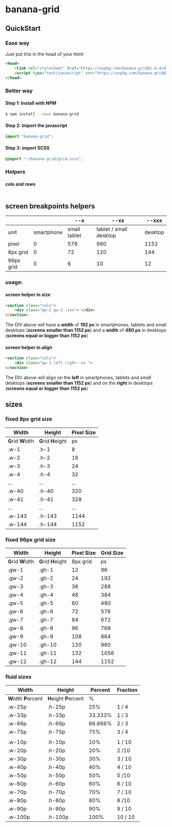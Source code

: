 # banana-grid

## QuickStart
### Ease way
Just put this in the head of your html:
```html
<head>
	<link rel="stylesheet" href="https://unpkg.com/banana-grid@1.0.4/dist/banana-grid.min.css" />
	<script type="text/javascript" src="https://unpkg.com/banana-grid@1.0.4/dist/banana-grid.min.js"></script>
</head>
```

### Better way
#### Step 1:  Install with NPM
```bash
$ npm install --save banana-grid
```
#### Step 2:  Import the javascript
```typescript
import "banana-grid";
```
#### Step 3: import SCSS
```scss
@import "~/banana-grid/grid.scss";
```

### Helpers
#### cols and rows
```html
```


## screen breakpoints helpers
|		|		|	--x	|	--xx	|	--xxx	|
| --- | --- | --- | ---| --- |
|	unit	|	smartphone |	small tablet	|	tablet / small desktop | desktop	|
|	pixel	|	0	|	576	|	960	|	1152	|
|	8px grid	|	0	|	72	|	120	|	144	|
|	96px grid	|	0	|	6	|	10	|	12	|

### usage:
#### screen helper in size
```html
<section class="cols">
    <div class="gw-2 gw-3--xxx"> </div>
</section>
```
The DIV above will have a **width** of **192 px** in smartphones, tablets and small desktops (**screens smaller than 1152 px**) and  a **width** of **480 px** in desktops (**screens equal or bigger than 1152 px**)
#### screen helper in align
```html
<section class="cols">
	<div class="gw-1 left right--xx ">
</section>
```
The DIV above will align on the **left** in smartphones, tablets and small desktops (**screens smaller than 1152 px**) and on the **right** in desktops (**screens equal or bigger than 1152 px**)

## sizes
### fixed 8px grid size
| Width | Height | Pixel Size
|-- | -- | -- | 
| **G**rid **W**idth | **G**rid **H**eight | px |
|	.w-1 |	.h-1	|	8	|
|	.w-2 |	.h-2	|	16	|
|	.w-3 |	.h-3	|	24	|
|	.w-4 |	.h-4	|	32	|
|	... |	...	|	...	|
|	.w-40 |	.h-40	|	320	|
|	.w-41 |	.h-41	|	328	|
|	... |	...	|	...	|
|	.w-143 |	.h-143	|	1144	|
|	.w-144 |	.h-144	|	1152	|

### fixed 96px grid size
| Width | Height | Pixel Size | Grid Size |
|-- | -- | -- | -- |
| **G**rid **W**idth | **G**rid **H**eight | 8px grid  | px |
|	.gw-1 |	.gh-1	|	12	|	96	|
|	.gw-2	|	.gh-2	|	24	|	192	|
|	.gw-3	|	.gh-3	|	36	|	288	|
|	.gw-4	|	.gh-4	|	48	|	384	|
|	.gw-5	|	.gh-5	|	60	|	480	|
|	.gw-6	|	.gh-6	|	72	|	576	|
|	.gw-7	|	.gh-7	|	84	|	672	|
|	.gw-8	|	.gh-8	|	96	|	768	|
|	.gw-9	|	.gh-9	|	108	|	864	|
|	.gw-10	|	.gh-10	|	120	|	960	|
|	.gw-11  |	.gh-11	|	132	|	1056 |
|	.gw-12	|	.gh-12	|	144	|	1152 |

### fluid sizes
| **W**idth | **H**eight | Percent  |Fraction |
|-- | -- | -- | -- |
|  **W**idth **P**ercent | **H**eight  **P**ercent | %  |  |
|	.w-25p	|	.h-25p		|	25%	|	1 / 4	|
|	.w-33p	|	.h-33p		|	33.333%	|	1 / 3	|
|	.w-66p	|	.h-66p		|	66.666%	|	2 / 3	|
|	.w-75p	|	.h-75p		|	75%	|	3 / 4	|
|		|			|		|		|
|	.w-10p	|	.h-10p		|	10%	|	1 / 10	|
|	.w-20p	|	.h-20p		|	20%	|	2 /10	|
|	.w-30p	|	.h-30p		|	30%	|	3 / 10	|
|	.w-40p	|	.h-40p		|	40%	|	4 / 10	|
|	.w-50p	|	.h-50p		|	50%	|	5 /10	|
|	.w-60p	|	.h-60p		|	60%	|	6 / 10	|
|	.w-70p	|	.h-70p		|	70%	|	7 / 10	|
|	.w-80p	|	.h-80p		|	80%	|	8 /10	|
|	.w-90p	|	.h-90p		|	90%	|	9 / 10	|
|	.w-100p	|	.h-100p		|	100%	|	10 / 10	|

